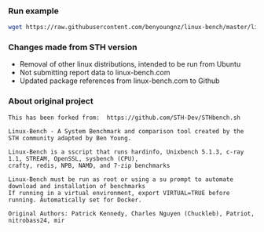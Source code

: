

### Run example
```bash
wget https://raw.githubusercontent.com/benyoungnz/linux-bench/master/linux-bench-minimal.sh && chmod +x linux-bench.sh && ./linux-bench.sh
```

### Changes made from STH version
- Removal of other linux distributions, intended to be run from Ubuntu
- Not submitting report data to linux-bench.com
- Updated package references from linux-bench.com to Github 

		
### About original project
	This has been forked from:  https://github.com/STH-Dev/STHbench.sh
		
 	Linux-Bench - A System Benchmark and comparison tool created by the STH community adapted by Ben Young.

	Linux-Bench is a sscript that runs hardinfo, Unixbench 5.1.3, c-ray 1.1, STREAM, OpenSSL, sysbench (CPU),
	crafty, redis, NPB, NAMD, and 7-zip benchmarks
	
	Linux-Bench must be run as root or using a su prompt to automate download and installation of benchmarks
	If running in a virtual environment, export VIRTUAL=TRUE before running. Automatically set for Docker.

   	Original Authors: Patrick Kennedy, Charles Nguyen (Chuckleb), Patriot, nitrobass24, mir  
